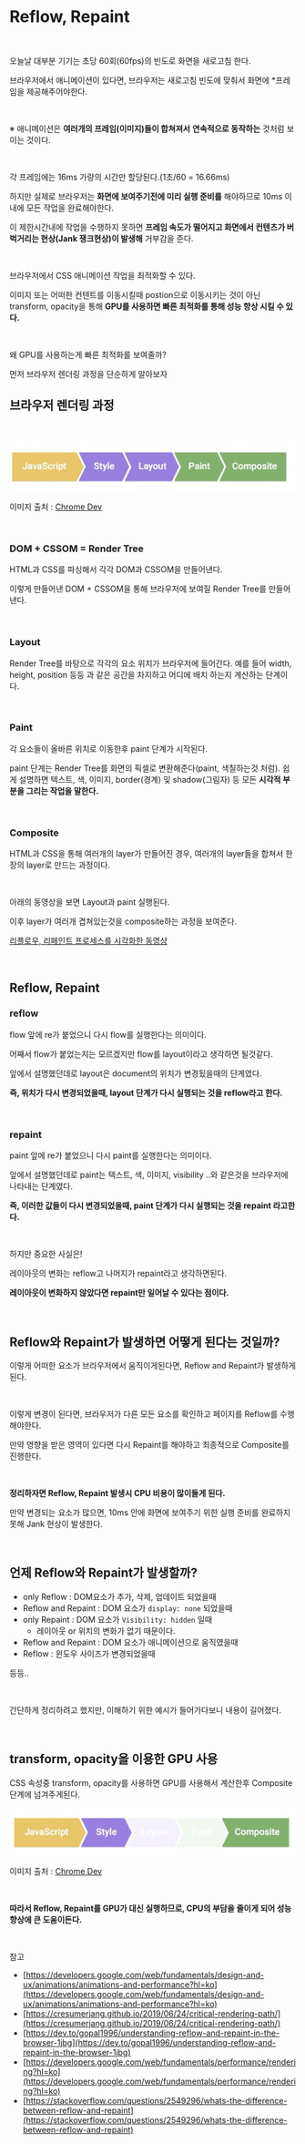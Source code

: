# Reflow, Repaint

<br>

오늘날 대부분 기기는 초당 60회(60fps)의 빈도로 화면을 새로고침 한다.

브라우저에서 애니메이션이 있다면, 브라우저는 새로고침 빈도에 맞춰서 화면에 \*프레임을 제공해주어야한다.

<br>

※ 애니메이션은 **여러개의 프레임(이미지)들이 합쳐져서** **연속적으로 동작하는** 것처럼 보이는 것이다.

<br>

각 프레임에는 16ms 가량의 시간만 할당된다.(1초/60 = 16.66ms)

하지만 실제로 브라우저는 **화면에 보여주기전에 미리 실행 준비를** 해야하므로 10ms 이내에 모든 작업을 완료해야한다.

이 제한시간내에 작업을 수행하지 못하면 **프레임 속도가 떨어지고 화면에서 컨텐츠가 버벅거리는 현상(Jank 쟁크현상)이 발생해** 거부감을 준다.

<br>

브라우저에서 CSS 애니메이션 작업을 최적화할 수 있다.

이미지 또는 어떠한 컨텐트를 이동시킬때 postion으로 이동시키는 것이 아닌 transform, opacity을 통해 **GPU를 사용하면 빠른 최적화를 통해 성능 향상 시킬 수 있다.**

<br>

왜 GPU를 사용하는게 빠른 최적화를 보여줄까?

먼저 브라우저 렌더링 과정을 단순하게 알아보자

## 브라우저 렌더링 과정

<br>

![Reflow, Repaint](./../Images/Reflow,%20Repaint/Reflow,%20Repaint-1.png)

이미지 출처 : [Chrome Dev](https://developers.google.com/web/fundamentals/performance/rendering?hl=ko)

<br>

### DOM + CSSOM = Render Tree

HTML과 CSS를 파싱해서 각각 DOM과 CSSOM을 만들어낸다.

이렇게 만들어낸 DOM + CSSOM을 통해 브라우저에 보여질 Render Tree를 만들어 낸다.

<br>

### Layout

Render Tree를 바탕으로 각각의 요소 위치가 브라우저에 들어간다. 예를 들어 width, height, position 등등 과 같은 공간을 차지하고 어디에 배치 하는지 계산하는 단계이다.

<br>

### Paint

각 요소들이 올바른 위치로 이동한후 paint 단계가 시작된다.

paint 단계는 Render Tree를 화면의 픽셀로 변환해준다(paint, 색칠하는것 처럼). 쉽게 설명하면 텍스트, 색, 이미지, border(경계) 및 shadow(그림자) 등 모든 **시각적 부분을 그리는 작업을 말한다.**

<br>

### Composite

HTML과 CSS을 통해 여러개의 layer가 만들어진 경우, 여러개의 layer들을 합쳐서 한장의 layer로 만드는 과정이다.

<br>

아래의 동영상을 보면 Layout과 paint 실행된다.

이후 layer가 여러개 겹쳐있는것을 composite하는 과정을 보여준다.

[리플로우, 리페인트 프로세스를 시각화한 동영상](https://www.youtube.com/watch?v=ZTnIxIA5KGw&t=26s)

<br>

## Reflow, Repaint

### reflow

flow 앞에 re가 붙었으니 다시 flow를 실행한다는 의미이다.

어째서 flow가 붙었는지는 모르겠지만 flow를 layout이라고 생각하면 될것같다.

앞에서 설명했던데로 layout은 document의 위치가 변경됬을때의 단계였다.

**즉, 위치가 다시 변경되었을때, layout 단계가 다시 실행되는 것을 reflow라고 한다.**

<br>

### repaint

paint 앞에 re가 붙었으니 다시 paint를 실행한다는 의미이다.

앞에서 설명했던데로 paint는 텍스트, 색, 이미지, visibility ..와 같은것을 브라우저에 나타내는 단계였다.

**즉, 이러한 값들이 다시 변경되었을때, paint 단계가 다시 실행되는 것을 repaint 라고한다.**

<br>

하지만 중요한 사실은!

레이아웃의 변화는 reflow고 나머지가 repaint라고 생각하면된다.

**레이아웃이 변화하지 않았다면 repaint만 일어날 수 있다는 점이다.**

<br>

## Reflow와 Repaint가 발생하면 어떻게 된다는 것일까?

이렇게 어떠한 요소가 브라우저에서 움직이게된다면, Reflow and Repaint가 발생하게 된다.

<br>

이렇게 변경이 된다면, 브라우저가 다른 모든 요소를 확인하고 페이지를 Reflow를 수행해야한다.

만약 영향을 받은 영역이 있다면 다시 Repaint를 해야하고 최종적으로 Composite를 진행한다.

<br>

**정리하자면 Reflow, Repaint 발생시 CPU 비용이 많이들게 된다.**

만약 변경되는 요소가 많으면, 10ms 안에 화면에 보여주기 위한 실행 준비를 완료하지 못해 Jank 현상이 발생한다.

<br>

## 언제 Reflow와 Repaint가 발생할까?

- only Reflow : DOM요소가 추가, 삭제, 업데이트 되었을때
- Reflow and Repaint : DOM 요소가 `display: none` 되었을때
- only Repaint : DOM 요소가 `Visibility: hidden` 일때
  - 레이아웃 or 위치의 변화가 없기 때문이다.
- Reflow and Repaint : DOM 요소가 애니메이션으로 움직였을때
- Reflow : 윈도우 사이즈가 변경되었을때

등등..

<br>

간단하게 정리하려고 했지만, 이해하기 위한 예시가 들어가다보니 내용이 길어졌다.

<br>

## **transform, opacity을 이용한** GPU 사용

CSS 속성중 transform, opacity를 사용하면 GPU를 사용해서 계산한후 Composite 단계에 넘겨주게된다.

![Reflow, Repaint](./../Images/Reflow,%20Repaint/Reflow,%20Repaint-2.png)

이미지 출처 : [Chrome Dev](https://developers.google.com/web/fundamentals/performance/rendering?hl=ko)

<br>

**따라서 Reflow, Repaint를 GPU가 대신 실행하므로, CPU의 부담을 줄이게 되어 성능 향상에 큰 도움이든다.**

<br>

참고

- [https://developers.google.com/web/fundamentals/design-and-ux/animations/animations-and-performance?hl=ko](https://developers.google.com/web/fundamentals/design-and-ux/animations/animations-and-performance?hl=ko)
- [https://cresumerjang.github.io/2019/06/24/critical-rendering-path/](https://cresumerjang.github.io/2019/06/24/critical-rendering-path/)
- [https://dev.to/gopal1996/understanding-reflow-and-repaint-in-the-browser-1jbg](https://dev.to/gopal1996/understanding-reflow-and-repaint-in-the-browser-1jbg)
- [https://developers.google.com/web/fundamentals/performance/rendering?hl=ko](https://developers.google.com/web/fundamentals/performance/rendering?hl=ko)
- [https://stackoverflow.com/questions/2549296/whats-the-difference-between-reflow-and-repaint](https://stackoverflow.com/questions/2549296/whats-the-difference-between-reflow-and-repaint)
